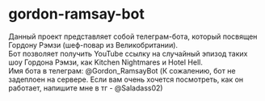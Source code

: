 # gordon-ramsay-bot
Данный проект представляет собой телеграм-бота, который посвящен Гордону Рэмзи (шеф-повар из Великобритании).</br>
Бот позволяет получить YouTube ссылку на случайный эпизод таких шоу Гордона Рэмзи, как Kitchen Nightmares и Hotel Hell.</br>
Имя бота в телеграм: @Gordon_RamsayBot (К сожалению, бот не задеплоен на сервере. Если вам очень хочется посмотреть, как он работает, напишите мне в тг - @Saladass02)
